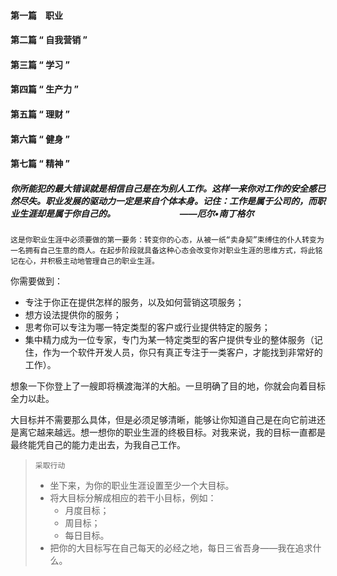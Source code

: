 #### 第一篇　职业 
#### 第二篇 “ 自我营销 ”
#### 第三篇 “ 学习 ”
#### 第四篇 “ 生产力 ”
#### 第五篇 “ 理财 ”
#### 第六篇 “ 健身 ”
#### 第七篇 “ 精神 ”

##### 你所能犯的最大错误就是相信自己是在为别人工作。这样一来你对工作的安全感已然尽失。职业发展的驱动力一定是来自个体本身。记住：工作是属于公司的，而职业生涯却是属于你自己的。                                ——厄尔•南丁格尔 
`这是你职业生涯中必须要做的第一要务：转变你的心态，从被一纸“卖身契”束缚住的仆人转变为一名拥有自己生意的商人。在起步阶段就具备这种心态会改变你对职业生涯的思维方式，将此铭记在心，并积极主动地管理自己的职业生涯。`   

你需要做到：     
* 专注于你正在提供怎样的服务，以及如何营销这项服务；  
* 想方设法提供你的服务；  
* 思考你可以专注为哪一特定类型的客户或行业提供特定的服务；  
* 集中精力成为一位专家，专门为某一特定类型的客户提供专业的整体服务（记住，作为一个软件开发人员，你只有真正专注于一类客户，才能找到非常好的工作）。    

想象一下你登上了一艘即将横渡海洋的大船。一旦明确了目的地，你就会向着目标全力以赴。

大目标并不需要那么具体，但是必须足够清晰，能够让你知道自己是在向它前进还是离它越来越远。想一想你的职业生涯的终极目标。对我来说，我的目标一直都是最终能凭自己的能力走出去，为我自己工作。    

> `采取行动`
> * 坐下来，为你的职业生涯设置至少一个大目标。  
> * 将大目标分解成相应的若干小目标，例如：    
>    * 月度目标；  
>    * 周目标；  
>    * 每日目标。 
> * 把你的大目标写在自己每天的必经之地，每日三省吾身——我在追求什么。
